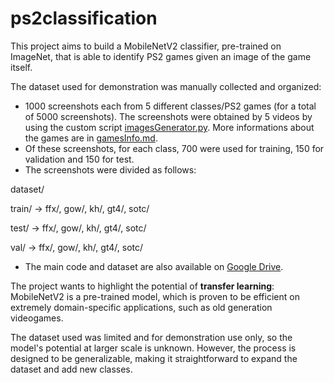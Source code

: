 # ps2classification

This project aims to build a MobileNetV2 classifier, pre-trained on ImageNet, that is able to identify PS2 games given an image of the game itself.

The dataset used for demonstration was manually collected and organized:

- 1000 screenshots each from 5 different classes/PS2 games (for a total of 5000 screenshots). The screenshots were obtained by 5 videos by using the custom script [imagesGenerator.py](imagesGenerator.py). More informations about the games are in [gamesInfo.md](gamesInfo.md).
- Of these screenshots, for each class, 700 were used for training, 150 for validation and 150 for test.
- The screenshots were divided as follows:

dataset/

train/ → ffx/, gow/, kh/, gt4/, sotc/

test/ → ffx/, gow/, kh/, gt4/, sotc/

val/ → ffx/, gow/, kh/, gt4/, sotc/

- The main code and dataset are also available on [Google Drive](https://drive.google.com/drive/folders/1Amdh_3ADGJPY7O4k6WBEPJTOwsF2Saom?hl=it).

The project wants to highlight the potential of **transfer learning**: MobileNetV2 is a pre-trained model, which is proven to be efficient on extremely domain-specific applications, such as old generation videogames.

The dataset used was limited and for demonstration use only, so the model's potential at larger scale is unknown. However, the process is designed to be generalizable, making it straightforward to expand the dataset and add new classes.
